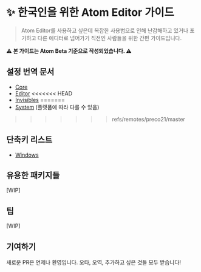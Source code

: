 # :sparkles: 한국인을 위한 Atom Editor 가이드

> Atom Editor를 사용하고 싶은데 복잡한 사용법으로 인해 난감해하고 있거나 포기하고 다른
> 에디터로 넘어가기 직전인 사람들을 위한 간편 가이드입니다.

**:warning: 본 가이드는 Atom Beta 기준으로 작성되었습니다. :warning:**

## 설정 번역 문서

* [Core](./settings/core.md)
* [Editor](./settings/editor.md)
<<<<<<< HEAD
* [Invisibles](./settings/invisibles.md)
=======
* [System](./settings/system.md) (플랫폼에 따라 다를 수 있음)
>>>>>>> refs/remotes/preco21/master

## 단축키 리스트

* [Windows](./shortcuts/windows.md)

## 유용한 패키지들

[WIP]

## 팁

[WIP]

## 기여하기

새로운 PR은 언제나 환영입니다. 오타, 오역, 추가하고 싶은 것들 모두 받습니다!
